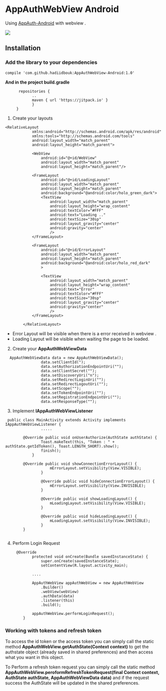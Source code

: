 # AppAuthWebView Android

Using [AppAuth-Android](https://github.com/openid/AppAuth-Android) with webview .

![](https://i.imgur.com/iTmRs0p.png)


## Installation


### Add the library to your dependencies

```compile 'com.github.hadiidbouk:AppAuthWebView-Android:1.0'```

**And in the project build.gradle**

```allprojects {
      repositories {
            .. 
            maven { url 'https://jitpack.io' }
            }
     }
```

1. Create your layouts

```
<RelativeLayout
        	xmlns:android="http://schemas.android.com/apk/res/android"
        	xmlns:tools="http://schemas.android.com/tools"
        	android:layout_width="match_parent"
        	android:layout_height="match_parent">
        
        	<WebView
        		android:id="@+id/WebView"
        		android:layout_width="match_parent"
        		android:layout_height="match_parent"/>
        
        	<FrameLayout
        		android:id="@+id/LoadingLayout"
        		android:layout_width="match_parent"
        		android:layout_height="match_parent"
        		android:background="@android:color/holo_green_dark">
        		<TextView
        			android:layout_width="match_parent"
        			android:layout_height="wrap_content"
        			android:textColor="#FFF"
        			android:text="Loading .."
        			android:textSize="30sp"
        			android:layout_gravity="center"
        			android:gravity="center"
        			/>
        	</FrameLayout>
        
        	<FrameLayout
        		android:id="@+id/ErrorLayout"
        		android:layout_width="match_parent"
        		android:layout_height="match_parent"
        		android:background="@android:color/holo_red_dark"
        		>
        
        		<TextView
        			android:layout_width="match_parent"
        			android:layout_height="wrap_content"
        			android:text="Error"
        			android:textColor="#FFF"
        			android:textSize="30sp"
        			android:layout_gravity="center"
        			android:gravity="center"
        			/>
        	</FrameLayout>
        
        </RelativeLayout>
 ```
- Error Layout will be visible when there is a error received in webview .
- Loading Layout will be visible when waiting the page to be loaded.

2. Create your **AppAuthWebViewData** 

```
  AppAuthWebViewData data = new AppAuthWebViewData();
        		data.setClientId(");
        		data.setAuthorizationEndpointUri("");
        		data.setClientSecret("");
        		data.setDiscoveryUri("n");
        		data.setRedirectLoginUri("");
        		data.setRedirectLogoutUri("");
        		data.setScope("");
        		data.setTokenEndpointUri("");
        		data.setRegistrationEndpointUri("");
        		data.setResponseType("");
```


3. Implement **IAppAuthWebViewListener**

```
 public class MainActivity extends Activity implements IAppAuthWebViewListener {
            	.....
        
        @Override public void onUserAuthorize(AuthState authState) {
        		Toast.makeText(this, "Token : " + authState.getIdToken(), Toast.LENGTH_SHORT).show();
        		finish();		
        	}
        
        @Override public void showConnectionErrorLayout() {
            		mErrorLayout.setVisibility(View.VISIBLE);
            	}
            
            	@Override public void hideConnectionErrorLayout() {
            		mErrorLayout.setVisibility(View.INVISIBLE);
            	}
            
            	@Override public void showLoadingLayout() {
            		mLoadingLayout.setVisibility(View.VISIBLE);
            	}
            
            	@Override public void hideLoadingLayout() {
            		mLoadingLayout.setVisibility(View.INVISIBLE);
            	}
        }
    
  ```
  
  4. Perform Login Request 

```
     @Override
        	protected void onCreate(Bundle savedInstanceState) {
        		super.onCreate(savedInstanceState);
        		setContentView(R.layout.activity_main);
        
        	....
    
    		AppAuthWebView appAuthWebView = new AppAuthWebView
    			.Builder()
    			.webView(webView)
    			.authData(data)
    			.listener(this)
    			.build();
    
    		appAuthWebView.performLoginRequest();
    	}
```


### Working with tokens and refresh token

To access the id token or the access token you can simply call the static method  **AppAuthWebView.getAuthState(Context context)** to get the authstate object (already saved in shared preferences) and then access what you want in this object.


To Perform a refresh token request you can simply call the static method **AppAuthWebView.peroformRefreshTokenRequest(final Context context, AuthState authState, AppAuthWebViewData data)** and if the request success the AuthState will be updated in the shared preferences.


